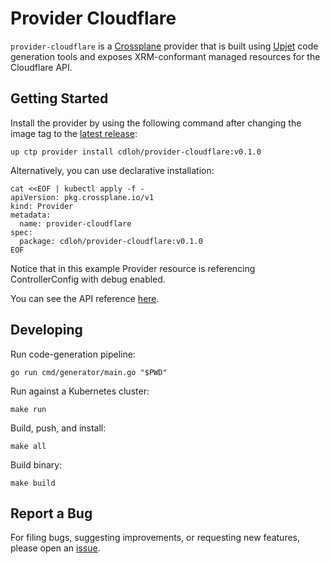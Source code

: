 # Provider Cloudflare

`provider-cloudflare` is a [Crossplane](https://crossplane.io/) provider that
is built using [Upjet](https://github.com/upbound/upjet) code
generation tools and exposes XRM-conformant managed resources for the
Cloudflare API.

## Getting Started

Install the provider by using the following command after changing the image tag
to the [latest release](https://marketplace.upbound.io/providers/cdloh/provider-cloudflare):
```
up ctp provider install cdloh/provider-cloudflare:v0.1.0
```

Alternatively, you can use declarative installation:
```
cat <<EOF | kubectl apply -f -
apiVersion: pkg.crossplane.io/v1
kind: Provider
metadata:
  name: provider-cloudflare
spec:
  package: cdloh/provider-cloudflare:v0.1.0
EOF
```

Notice that in this example Provider resource is referencing ControllerConfig with debug enabled.

You can see the API reference [here](https://doc.crds.dev/github.com/cdloh/provider-cloudflare).

## Developing

Run code-generation pipeline:
```console
go run cmd/generator/main.go "$PWD"
```

Run against a Kubernetes cluster:

```console
make run
```

Build, push, and install:

```console
make all
```

Build binary:

```console
make build
```

## Report a Bug

For filing bugs, suggesting improvements, or requesting new features, please
open an [issue](https://github.com/cdloh/provider-cloudflare/issues).
